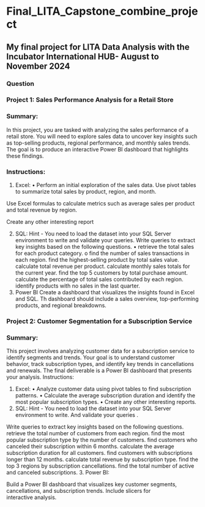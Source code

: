 # Final_LITA_Capstone_combine_project
## My final project for LITA  Data Analysis with the Incubator International HUB- August to November 2024
### Question
### Project 1: Sales Performance Analysis for a Retail Store
### Summary: 
In this project, you are tasked with analyzing the sales performance of a retail store.
You will need to explore sales data to uncover key insights such as top-selling products, regional performance, and monthly sales trends. The goal is to produce an interactive Power BI dashboard that highlights these findings.


### Instructions:
1. Excel:
• Perform an initial exploration of the sales data. Use pivot tables to summarize total sales by product, region, and month.

Use Excel formulas to calculate metrics such as average sales per product and total revenue by region.

Create any other interesting report

2. SQL:
Hint - You need to load the dataset into your SQL Server environment to write and validate your queries.
Write queries to extract key insights based on the following questions.
• retrieve the total sales for each product category. o find the number of sales transactions in each region. find the highest-selling product by total sales value. calculate total revenue per product.
calculate monthly sales totals for the current year. find the top 5 customers by total purchase amount.
calculate the percentage of total sales contributed by each region. identify products with no sales in the last quarter.
3.  Power BI
         Create a dashboard that visualizes the insights found in Excel and SQL. Th dashboard should include a sales overview, top-performing products, and regional breakdowns.
   ### Project 2: Customer Segmentation for a Subscription Service
### Summary:
This project involves analyzing customer data for a subscription service to identify segments and trends. Your goal is to understand customer behavior, track subscription types, and identify key trends in cancellations and renewals. The final deliverable is a Power BI dashboard that presents your analysis.
Instructions:
1. Excel:
• Analyze customer data using pivot tables to find subscription patterns.
• Calculate the average subscription duration and identify the most popular subscription types.
• Create any other interesting reports.
2. SQL:
Hint - You need to load the dataset into your SQL Server environment to write.
And validate your queries . 

Write queries to extract key insights based on the following questions. retrieve the total number of customers from each region. find the most popular subscription type by the number of customers. find customers who canceled their subscription within 6 months. calculate the average subscription duration for all customers. find customers with subscriptions longer than 12 months. calculate total revenue by subscription type. find the top 3 regions by subscription cancellations. find the total number of active and canceled subscriptions.
3. Power BI:    
            
Build a Power BI dashboard that visualizes key customer segments, cancellations, and subscription trends. Include slicers for interactive analysis.
